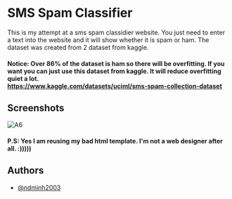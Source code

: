 # SMS Spam Classifier

This is my attempt at a sms spam classidier website. You just need to enter a text into the
website and it will show whether it is spam or ham. The dataset was created from 2 dataset from kaggle. 
#### Notice: Over 86% of the dataset is ham so there will be overfitting. If you want you can just use this dataset from kaggle. It will reduce overfitting quiet a lot.<br/> https://www.kaggle.com/datasets/uciml/sms-spam-collection-dataset

## Screenshots
![A6](https://user-images.githubusercontent.com/72427157/212933025-083c8b60-7b99-4d8e-ba46-76299e622d3c.PNG)
#### P.S: Yes I am reusing my bad html template. I'm not a web designer after all. :)))))
## Authors

- [@ndminh2003](https://github.com/ndminh2003)
